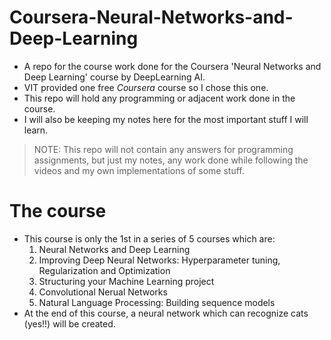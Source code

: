 # Coursera-Neural-Networks-and-Deep-Learning
- A repo for the course work done for the Coursera 'Neural Networks and Deep Learning' course by DeepLearning AI.
- VIT provided one free _Coursera_ course so I chose this one.
- This repo will hold any programming or adjacent work done in the course.
- I will also be keeping my notes here for the most important stuff I will learn.
>NOTE: This repo will not contain any answers for programming assignments, but just my notes, any work done while following the videos and my own implementations of some stuff.

# The course
- This course is only the 1st in a series of 5 courses which are:
	1. Neural Networks and Deep Learning
	2. Improving Deep Neural Networks: Hyperparameter tuning, Regularization and Optimization
	3. Structuring your Machine Learning project
	4. Convolutional Nerual Networks
	5. Natural Language Processing: Building sequence models
- At the end of this course, a neural network which can recognize cats (yes!!) will be created.
